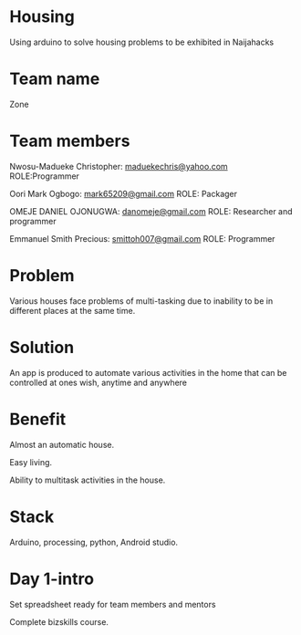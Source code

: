 # Housing
Using arduino to solve housing problems to be exhibited in Naijahacks
# Team name
 Zone
# Team members
 Nwosu-Madueke Christopher:
 maduekechris@yahoo.com
 ROLE:Programmer

 Oori Mark Ogbogo: 
 mark65209@gmail.com 
 ROLE: Packager

 OMEJE DANIEL OJONUGWA: 
 danomeje@gmail.com
 ROLE: Researcher and programmer

 Emmanuel Smith Precious: 
 smittoh007@gmail.com
 ROLE: Programmer
# Problem
  Various houses face problems of multi-tasking due to inability to be in different places at the same time. 
# Solution
  An app is produced to automate various activities in the home that can be controlled at ones wish, anytime and anywhere
# Benefit
  Almost an automatic house. 
  
  Easy living. 

  Ability to multitask activities in the house. 
# Stack
  Arduino, processing, python, Android studio. 
# Day 1-intro
  Set spreadsheet ready for team members and mentors
  
  Complete bizskills course. 
